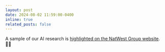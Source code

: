 ```yaml
---
layout: post
date: 2024-08-02 11:59:00-0400
inline: true
related_posts: false
---
```


A sample of our AI research is [highlighted on the NatWest Group website](https://www.natwestgroup.com/news-and-insights/latest-stories/ai-and-data/2024/aug/ai-research.html). :scientist: